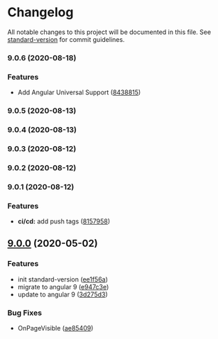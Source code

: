 # Changelog

All notable changes to this project will be documented in this file. See [standard-version](https://github.com/conventional-changelog/standard-version) for commit guidelines.

### 9.0.6 (2020-08-18)


### Features

* Add Angular Universal Support ([8438815](https://github.com/olivierlsc/angular-page-visibility/commit/843881540da39c61d0bede1aa5acb67f343a9531))

### 9.0.5 (2020-08-13)

### 9.0.4 (2020-08-13)

### 9.0.3 (2020-08-12)

### 9.0.2 (2020-08-12)

### 9.0.1 (2020-08-12)


### Features

* **ci/cd:** add push tags ([8157958](https://github.com/olivierlsc/angular-page-visibility/commit/8157958c686729bffcf248820bf9f799324a2875))

## [9.0.0](https://github.com/olivierlsc/angular-page-visibility/compare/v6.1.4...v9.0.0) (2020-05-02)

### Features

- init standard-version ([ee1f56a](https://github.com/olivierlsc/angular-page-visibility/commit/ee1f56ab063874c91b41f0ca179e895e2cda657e))
- migrate to angular 9 ([e947c3e](https://github.com/olivierlsc/angular-page-visibility/commit/e947c3eb5202f99aaabaec4306df62deac72e8c2))
- update to angular 9 ([3d275d3](https://github.com/olivierlsc/angular-page-visibility/commit/3d275d3e55b702ff31df97d9ba6af0e905e09576))

### Bug Fixes

- OnPageVisible ([ae85409](https://github.com/olivierlsc/angular-page-visibility/commit/ae85409dc82f15665e28bd06d711ba1960bb70ab))
